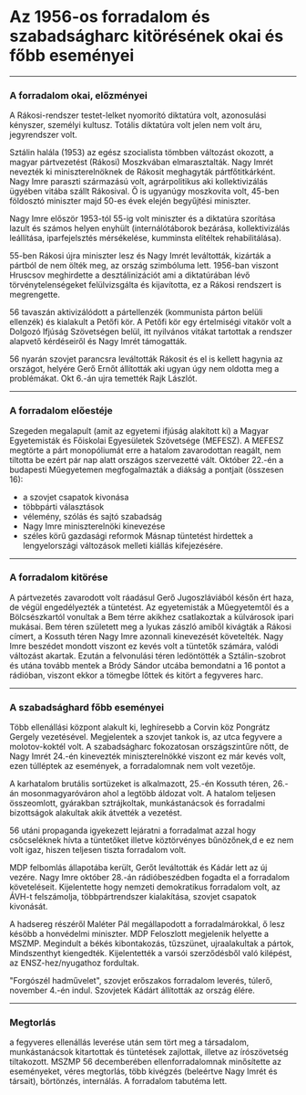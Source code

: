 # Az 1956-os forradalom és szabadságharc kitörésének okai és főbb eseményei
---

### A forradalom okai, előzményei
A Rákosi-rendszer testet-lelket nyomorító diktatúra volt, azonosulási kényszer, személyi kultusz. Totális diktatúra volt jelen nem volt áru, jegyrendszer volt. 

Sztálin halála (1953) az egész szocialista tömbben változást okozott, a magyar pártvezetést (Rákosi) Moszkvában elmarasztalták. Nagy Imrét nevezték ki miniszterelnöknek de Rákosit meghagyták pártfőtitkárként. Nagy Imre paraszti származású volt, agrárpolitikus aki kollektivizálás ügyében vitába szállt Rákosival. Ő is ugyanúgy moszkovita volt, 45-ben földosztó miniszter majd 50-es évek elején begyűjtési miniszter.

Nagy Imre először 1953-tól 55-ig volt miniszter és a diktatúra szorítása lazult és számos helyen enyhült (internálótáborok bezárása, kollektivizálás leállítása, iparfejelsztés mérsékelése, kumminsta elítéltek rehabilitálása). 

55-ben Rákosi újra miniszter lesz és Nagy Imrét leváltották, kizárták a pártból de nem ölték meg, az ország szimbóluma lett. 1956-ban viszont Hruscsov meghirdette a desztálinizációt ami a diktatúrában lévő törvénytelenségeket felülvizsgálta és kijavította, ez a Rákosi rendszert is megrengette.

56 tavaszán aktivizálódott a pártellenzék (kommunista párton belüli ellenzék) és kialakult a Petőfi kör. A Petőfi kör egy értelmiségi vitakör volt a Dolgozó Ifjúság Szövetségen belül, itt nyilvános vitákat tartottak a rendszer alapvető kérdéseiről és Nagy Imrét támogatták.

56 nyarán szovjet parancsra leváltották Rákosit és el is kellett hagynia az országot, helyére Gerő Ernőt állították aki ugyan úgy nem oldotta meg a problémákat. Okt 6.-án ujra temették Rajk Lászlót.

---

### A forradalom előestéje
Szegeden megalapult (amit az egyetemi ifjúság alakított ki) a Magyar Egyetemisták és Főiskolai Egyesületek Szövetsége (MEFESZ). A MEFESZ megtörte a párt monopóliumát erre a hatalom zavarodottan reagált, nem tiltotta be ezért pár nap alatt országos szervezetté vált. Október 22.-én a budapesti Műegyetemen megfogalmazták a diákság a pontjait (összesen 16):
- a szovjet csapatok kivonása
- többpárti választások
- vélemény, szólás és sajtó szabadság
- Nagy Imre miniszterelnöki kinevezése
- széles körű gazdasági reformok
Másnap tüntetést hirdettek a lengyelországi változások melleti kiállás kifejezésére.

---

### A forradalom kitörése
A pártvezetés zavarodott volt ráadásul Gerő Jugoszláviából későn ért haza, de végül engedélyezték a tüntetést. Az egyetemisták a Műegyetemtől és a Bölcsészkartól vonultak a Bem térre akikhez csatlakoztak a külvárosok ipari mukásai. Bem téren született meg a lyukas zászló amiből kivágták a Rákosi címert, a Kossuth téren Nagy Imre azonnali kinevezését követelték. Nagy Imre beszédet mondott viszont ez kevés volt a tüntetők számára, valódi változást akartak. Ezután a felvonulási téren ledöntötték a Sztálin-szobrot és utána tovább mentek a Bródy Sándor utcába bemondatni a 16 pontot a rádióban, viszont ekkor a tömegbe lőttek és kitört a fegyveres harc.

---

### A szabadsághard főbb eseményei
Több ellenállási központ alakult ki, leghíresebb a Corvin köz Pongrátz Gergely vezetésével. Megjelentek a szovjet tankok is, az utca fegyvere a molotov-koktél volt.
A szabadságharc fokozatosan országszintűre nőtt, de Nagy Imrét 24.-én kinevezték miniszterelnökké viszont ez már kevés volt, ezen túlléptek az események, a forradalomnak nem volt vezetője. 

A karhatalom brutális sortüzeket is alkalmazott, 25.-én Kossuth téren, 26.-án mosonmagyaróváron ahol a legtöbb áldozat volt. A hatalom teljesen összeomlott, gyárakban sztrájkoltak, munkástanácsok és forradalmi bizottságok alakultak akik átvették a vezetést.

56 utáni propaganda igyekezett lejáratni a forradalmat azzal hogy csőcseléknek hívta a tüntetőket illetve köztörvényes bűnözőnek,d e ez nem volt igaz, hiszen teljesen tiszta forradalom volt. 

MDP felbomlás állapotába került, Gerőt leváltották és Kádár lett az új vezére. Nagy Imre október 28.-án rádióbeszédben fogadta el a forradalom követeléseit. Kijelentette hogy nemzeti demokratikus forradalom volt, az ÁVH-t felszámolja, többpártrendszer kialakítása, szovjet csapatok kivonását.

A hadsereg részéről Maléter Pál megállapodott a forradalmárokkal, ő lesz késöbb a honvédelmi miniszter. MDP Feloszlott megjelenik helyette a MSZMP. Megindult a békés kibontakozás, tűzszünet, ujraalakultak a pártok, Mindszenthyt kiengedték. Kijelentették a varsói szerződésből való kilépést, az ENSZ-hez/nyugathoz fordultak.

"Forgószél hadművelet", szovjet erőszakos forradalom leverés, túlerő, november 4.-én indul. Szovjetek Kádárt állították az ország élére.

---

### Megtorlás
a fegyveres ellenállás leverése után sem tört meg a társadalom, munkástanácsok kitartottak és tüntetések zajlottak, illetve az írószövetség tiltakozott. MSZMP 56 decemberében ellenforradalomnak minősítette az eseményeket, véres megtorlás, több kivégzés (beleértve Nagy Imrét és társait), börtönzés, internálás. A forradalom tabutéma lett.